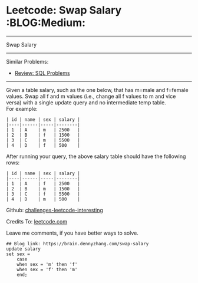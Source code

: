 # Leetcode: Swap Salary     :BLOG:Medium:


---

Swap Salary  

---

Similar Problems:  
-   [Review: SQL Problems](https://brain.dennyzhang.com/review-sql)

---

Given a table salary, such as the one below, that has m=male and f=female values. Swap all f and m values (i.e., change all f values to m and vice versa) with a single update query and no intermediate temp table.  
For example:  

    | id | name | sex | salary |
    |----|------|-----|--------|
    | 1  | A    | m   | 2500   |
    | 2  | B    | f   | 1500   |
    | 3  | C    | m   | 5500   |
    | 4  | D    | f   | 500    |

After running your query, the above salary table should have the following rows:  

    | id | name | sex | salary |
    |----|------|-----|--------|
    | 1  | A    | f   | 2500   |
    | 2  | B    | m   | 1500   |
    | 3  | C    | f   | 5500   |
    | 4  | D    | m   | 500    |

Github: [challenges-leetcode-interesting](https://github.com/DennyZhang/challenges-leetcode-interesting/tree/master/swap-salary)  

Credits To: [leetcode.com](https://leetcode.com/problems/swap-salary/description/)  

Leave me comments, if you have better ways to solve.  

    ## Blog link: https://brain.dennyzhang.com/swap-salary
    update salary
    set sex =
        case
        when sex = 'm' then 'f'
        when sex = 'f' then 'm'
        end;